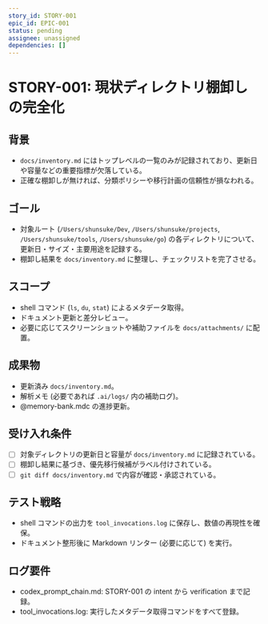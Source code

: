 ```yaml
---
story_id: STORY-001
epic_id: EPIC-001
status: pending
assignee: unassigned
dependencies: []
---
```


# STORY-001: 現状ディレクトリ棚卸しの完全化

## 背景
- `docs/inventory.md` にはトップレベルの一覧のみが記録されており、更新日や容量などの重要指標が欠落している。
- 正確な棚卸しが無ければ、分類ポリシーや移行計画の信頼性が損なわれる。

## ゴール
- 対象ルート (`/Users/shunsuke/Dev`, `/Users/shunsuke/projects`, `/Users/shunsuke/tools`, `/Users/shunsuke/go`) の各ディレクトリについて、更新日・サイズ・主要用途を記録する。
- 棚卸し結果を `docs/inventory.md` に整理し、チェックリストを完了させる。

## スコープ
- shell コマンド (`ls`, `du`, `stat`) によるメタデータ取得。
- ドキュメント更新と差分レビュー。
- 必要に応じてスクリーンショットや補助ファイルを `docs/attachments/` に配置。

## 成果物
- 更新済み `docs/inventory.md`。
- 解析メモ (必要であれば `.ai/logs/` 内の補助ログ)。
- @memory-bank.mdc の進捗更新。

## 受け入れ条件
- [ ] 対象ディレクトリの更新日と容量が `docs/inventory.md` に記録されている。
- [ ] 棚卸し結果に基づき、優先移行候補がラベル付けされている。
- [ ] `git diff docs/inventory.md` で内容が確認・承認されている。

## テスト戦略
- shell コマンドの出力を `tool_invocations.log` に保存し、数値の再現性を確保。
- ドキュメント整形後に Markdown リンター (必要に応じて) を実行。

## ログ要件
- codex_prompt_chain.md: STORY-001 の intent から verification まで記録。
- tool_invocations.log: 実行したメタデータ取得コマンドをすべて登録。

